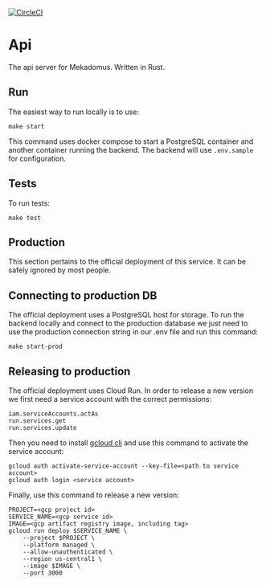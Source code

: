 [![CircleCI](https://dl.circleci.com/status-badge/img/gh/mekadomus/mekadomus-api/tree/master.svg?style=svg)](https://dl.circleci.com/status-badge/redirect/gh/mekadomus/mekadomus-api/tree/master)

# Api

The api server for Mekadomus. Written in Rust.

## Run

The easiest way to run locally is to use:

```
make start
```

This command uses docker compose to start a PostgreSQL container and another container running the backend. The backend will use `.env.sample` for configuration.

## Tests

To run tests:

```
make test
```

## Production

This section pertains to the official deployment of this service. It can be safely ignored by most people.

## Connecting to production DB

The official deployment uses a PostgreSQL host for storage. To run the backend locally and connect to the production database we just need to use the production connection string in our .env file and run this command:

```
make start-prod
```

## Releasing to production

The official deployment uses Cloud Run. In order to release a new version we first need a service account with the correct permissions:

```
iam.serviceAccounts.actAs
run.services.get
run.services.update
```

Then you need to install [gcloud cli](https://cloud.google.com/sdk/docs/install) and use this command to activate the service account:

```
gcloud auth activate-service-account --key-file=<path to service account>
gcloud auth login <service account>
```

Finally, use this command to release a new version:

```
PROJECT=<gcp project id>
SERVICE_NAME=<gcp service id>
IMAGE=<gcp artifact registry image, including tag>
gcloud run deploy $SERVICE_NAME \
    --project $PROJECT \
    --platform managed \
    --allow-unauthenticated \
    --region us-central1 \
    --image $IMAGE \
    --port 3000
```
